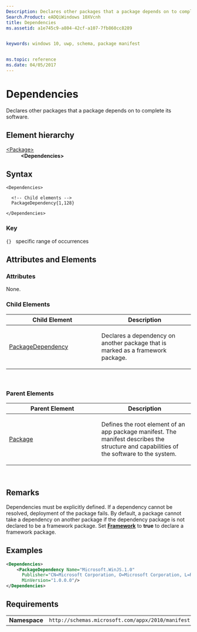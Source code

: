 ```yaml
---
Description: Declares other packages that a package depends on to complete its software.
Search.Product: eADQiWindows 10XVcnh
title: Dependencies
ms.assetid: a1e745c9-a804-42cf-a107-7fb860cc8289


keywords: windows 10, uwp, schema, package manifest


ms.topic: reference
ms.date: 04/05/2017
---
```


# Dependencies


Declares other packages that a package depends on to complete its software.

## Element hierarchy

<dl>
<dt><a href="element-package.md">&lt;Package&gt;</a></dt>
<dd><b>&lt;Dependencies&gt;</b></dd>
</dl>

## Syntax

``` syntax
<Dependencies>

  <!-- Child elements -->
  PackageDependency{1,128}

</Dependencies>
```

### Key

`{}`   specific range of occurrences

## Attributes and Elements


### Attributes

None.

### Child Elements

<table>
<colgroup>
<col width="50%" />
<col width="50%" />
</colgroup>
<thead>
<tr class="header">
<th>Child Element</th>
<th>Description</th>
</tr>
</thead>
<tbody>
<tr class="odd">
<td><a href="element-packagedependency.md">PackageDependency</a> </td>
<td><p>Declares a dependency on another package that is marked as a framework package.</p></td>
</tr>
</tbody>
</table>

 

### Parent Elements

<table>
<colgroup>
<col width="50%" />
<col width="50%" />
</colgroup>
<thead>
<tr class="header">
<th>Parent Element</th>
<th>Description</th>
</tr>
</thead>
<tbody>
<tr class="odd">
<td><a href="element-package.md">Package</a> </td>
<td><p>Defines the root element of an app package manifest. The manifest describes the structure and capabilities of the software to the system.</p></td>
</tr>
</tbody>
</table>

 

## Remarks

Dependencies must be explicitly defined. If a dependency cannot be resolved, deployment of the package fails. By default, a package cannot take a dependency on another package if the dependency package is not declared to be a framework package. Set [**Framework**](element-framework.md) to **true** to declare a framework package.

## Examples

```XML
<Dependencies>
    <PackageDependency Name="Microsoft.WinJS.1.0"
      Publisher="CN=Microsoft Corporation, O=Microsoft Corporation, L=Redmond, S=Washington, C=US"
      MinVersion="1.0.0.0"/>    
</Dependencies>
```

## Requirements

|               |                                                             |
|---------------|-------------------------------------------------------------|
| **Namespace** | `http://schemas.microsoft.com/appx/2010/manifest` |

 

 



